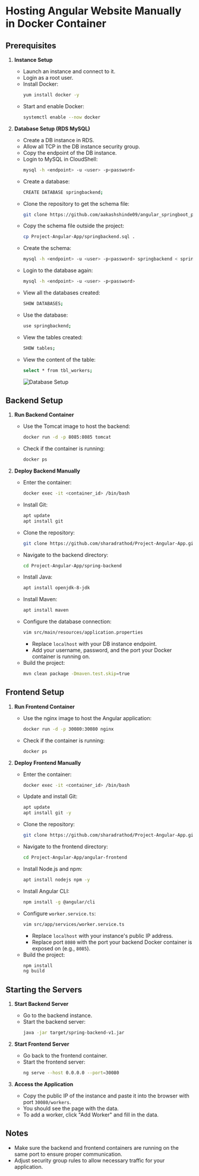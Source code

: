# Hosting Angular Website Manually in Docker Container

## Prerequisites

1. **Instance Setup**
   - Launch an instance and connect to it.
   - Login as a root user.
   - Install Docker:
     ```sh
     yum install docker -y
     ```
   - Start and enable Docker:
     ```sh
     systemctl enable --now docker
     ```

2. **Database Setup (RDS MySQL)**
   - Create a DB instance in RDS.
   - Allow all TCP in the DB instance security group.
   - Copy the endpoint of the DB instance.
   - Login to MySQL in CloudShell:
     ```sh
     mysql -h <endpoint> -u <user> -p<password>
     ```
   - Create a database:
     ```sh
     CREATE DATABASE springbackend;
     ```
   - Clone the repository to get the schema file:
     ```sh
     git clone https://github.com/aakashshinde09/angular_springboot_project.git
     ```
   - Copy the schema file outside the project:
     ```sh
     cp Project-Angular-App/springbackend.sql .
     ```
   - Create the schema:
     ```sh
     mysql -h <endpoint> -u <user> -p<password> springbackend < springbackend.sql
     ```
   - Login to the database again:
     ```sh
     mysql -h <endpoint> -u <user> -p<password>
     ```
   - View all the databases created:
     ```sh
     SHOW DATABASES;
     ```
   - Use the database:
     ```sh
     use springbackend;
     ```
   - View the tables created:
     ```sh
     SHOW tables;
     ```
   - View the content of the table:
     ```sh
     select * from tbl_workers;
     ```
       ![Database Setup](https://github.com/aakashshinde09/assets/blob/2e7cf8a833c8c0296cdf590bc3f1ff9c3a31246c/angular_project_assets/1.jpg)

## Backend Setup

1. **Run Backend Container**
   - Use the Tomcat image to host the backend:
     ```sh
     docker run -d -p 8085:8085 tomcat
     ```
   - Check if the container is running:
     ```sh
     docker ps
     ```

2. **Deploy Backend Manually**
   - Enter the container:
     ```sh
     docker exec -it <container_id> /bin/bash
     ```
   - Install Git:
     ```sh
     apt update
     apt install git
     ```
   - Clone the repository:
     ```sh
     git clone https://github.com/sharadrathod/Project-Angular-App.git
     ```
   - Navigate to the backend directory:
     ```sh
     cd Project-Angular-App/spring-backend
     ```
   - Install Java:
     ```sh
     apt install openjdk-8-jdk
     ```
   - Install Maven:
     ```sh
     apt install maven
     ```
   - Configure the database connection:
     ```sh
     vim src/main/resources/application.properties
     ```
     - Replace `localhost` with your DB instance endpoint.
     - Add your username, password, and the port your Docker container is running on.
   - Build the project:
     ```sh
     mvn clean package -Dmaven.test.skip=true
     ```

## Frontend Setup

1. **Run Frontend Container**
   - Use the nginx image to host the Angular application:
     ```sh
     docker run -d -p 30080:30080 nginx
     ```
   - Check if the container is running:
     ```sh
     docker ps
     ```

2. **Deploy Frontend Manually**
   - Enter the container:
     ```sh
     docker exec -it <container_id> /bin/bash
     ```
   - Update and install Git:
     ```sh
     apt update
     apt install git -y
     ```
   - Clone the repository:
     ```sh
     git clone https://github.com/sharadrathod/Project-Angular-App.git
     ```
   - Navigate to the frontend directory:
     ```sh
     cd Project-Angular-App/angular-frontend
     ```
   - Install Node.js and npm:
     ```sh
     apt install nodejs npm -y
     ```
   - Install Angular CLI:
     ```sh
     npm install -g @angular/cli
     ```
   - Configure `worker.service.ts`:
     ```sh
     vim src/app/services/worker.service.ts
     ```
     - Replace `localhost` with your instance's public IP address.
     - Replace port `8080` with the port your backend Docker container is exposed on (e.g., `8085`).
   - Build the project:
     ```sh
     npm install
     ng build
     ```

## Starting the Servers

1. **Start Backend Server**
   - Go to the backend instance.
   - Start the backend server:
     ```sh
     java -jar target/spring-backend-v1.jar
     ```

2. **Start Frontend Server**
   - Go back to the frontend container.
   - Start the frontend server:
     ```sh
     ng serve --host 0.0.0.0 --port=30080
     ```

3. **Access the Application**
   - Copy the public IP of the instance and paste it into the browser with port `30080/workers`.
   - You should see the page with the data.
   - To add a worker, click "Add Worker" and fill in the data.

## Notes

- Make sure the backend and frontend containers are running on the same port to ensure proper communication.
- Adjust security group rules to allow necessary traffic for your application.
